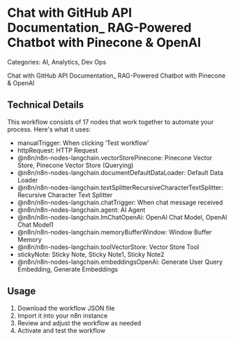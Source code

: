 # Chat with GitHub API Documentation_ RAG-Powered Chatbot with Pinecone & OpenAI

Categories: AI, Analytics, Dev Ops

Chat with GitHub API Documentation_ RAG-Powered Chatbot with Pinecone & OpenAI

## Technical Details

This workflow consists of 17 nodes that work together to automate your process. Here's what it uses:

- manualTrigger: When clicking ‘Test workflow’
- httpRequest: HTTP Request
- @n8n/n8n-nodes-langchain.vectorStorePinecone: Pinecone Vector Store, Pinecone Vector Store (Querying)
- @n8n/n8n-nodes-langchain.documentDefaultDataLoader: Default Data Loader
- @n8n/n8n-nodes-langchain.textSplitterRecursiveCharacterTextSplitter: Recursive Character Text Splitter
- @n8n/n8n-nodes-langchain.chatTrigger: When chat message received
- @n8n/n8n-nodes-langchain.agent: AI Agent
- @n8n/n8n-nodes-langchain.lmChatOpenAi: OpenAI Chat Model, OpenAI Chat Model1
- @n8n/n8n-nodes-langchain.memoryBufferWindow: Window Buffer Memory
- @n8n/n8n-nodes-langchain.toolVectorStore: Vector Store Tool
- stickyNote: Sticky Note, Sticky Note1, Sticky Note2
- @n8n/n8n-nodes-langchain.embeddingsOpenAi: Generate User Query Embedding, Generate Embeddings

## Usage

1. Download the workflow JSON file
2. Import it into your n8n instance
3. Review and adjust the workflow as needed
4. Activate and test the workflow

